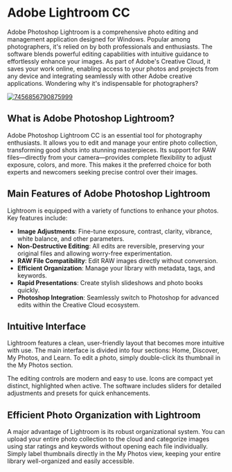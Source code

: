 # Adobe Lightroom CC
Adobe Photoshop Lightroom is a comprehensive photo editing and management application designed for Windows. Popular among photographers, it's relied on by both professionals and enthusiasts. The software blends powerful editing capabilities with intuitive guidance to effortlessly enhance your images. As part of Adobe's Creative Cloud, it saves your work online, enabling access to your photos and projects from any device and integrating seamlessly with other Adobe creative applications. Wondering why it's indispensable for photographers?

[![7456856790875999](https://github.com/user-attachments/assets/bc84c658-fda4-45af-b887-27799228e049)](https://y.gy/aadobe-lightroom-cc)

## **What is Adobe Photoshop Lightroom?**

Adobe Photoshop Lightroom CC is an essential tool for photography enthusiasts. It allows you to edit and manage your entire photo collection, transforming good shots into stunning masterpieces. Its support for RAW files—directly from your camera—provides complete flexibility to adjust exposure, colors, and more. This makes it the preferred choice for both experts and newcomers seeking precise control over their images.



## **Main Features of Adobe Photoshop Lightroom**

Lightroom is equipped with a variety of functions to enhance your photos. Key features include:

- **Image Adjustments**: Fine-tune exposure, contrast, clarity, vibrance, white balance, and other parameters.
- **Non-Destructive Editing**: All edits are reversible, preserving your original files and allowing worry-free experimentation.
- **RAW File Compatibility**: Edit RAW images directly without conversion.
- **Efficient Organization**: Manage your library with metadata, tags, and keywords.
- **Rapid Presentations**: Create stylish slideshows and photo books quickly.
- **Photoshop Integration**: Seamlessly switch to Photoshop for advanced edits within the Creative Cloud ecosystem.

## **Intuitive Interface**

Lightroom features a clean, user-friendly layout that becomes more intuitive with use. The main interface is divided into four sections: Home, Discover, My Photos, and Learn. To edit a photo, simply double-click its thumbnail in the My Photos section.

The editing controls are modern and easy to use. Icons are compact yet distinct, highlighted when active. The software includes sliders for detailed adjustments and presets for quick enhancements.


## **Efficient Photo Organization with Lightroom**

A major advantage of Lightroom is its robust organizational system. You can upload your entire photo collection to the cloud and categorize images using star ratings and keywords without opening each file individually. Simply label thumbnails directly in the My Photos view, keeping your entire library well-organized and easily accessible.

